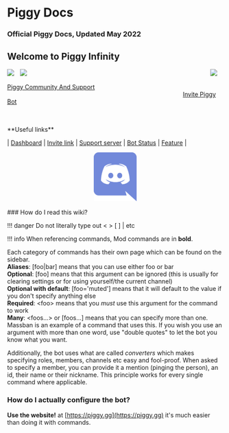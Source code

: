 # Piggy Docs
### Official Piggy Docs, Updated May 2022

##  Welcome to Piggy Infinity
<!-- ![PiggyInfinity](/images/piggyinfinity.png) -->
<image src = '/images/piggyinfinity.png'></image>
<image src = '/images/discord.png' align='left' width='30px'></image><image src = '/images/discord.png' align='right' width='30px'></image>
<br>

[Piggy Community And Support](https://discord.gg/piggybot)     &emsp;&emsp;&emsp;&emsp;&emsp;&emsp;&emsp;&emsp;&emsp;&emsp;&emsp;&emsp;&emsp;&emsp;&emsp;&emsp;&emsp;&emsp;&emsp;&emsp;&emsp;&emsp;&emsp;&emsp;&emsp;&emsp;&emsp;&emsp;&emsp;         [Invite Piggy Bot](https://discordapp.com/oauth2/authorize?client_id=681770687614156811&guild_id=&scope=bot%20applications.commands&response_type=code&redirect_uri=https://piggy.gg/login-callback&state=/dashboard&permissions=1879571711&utm_source=carl) 

<br>
<br>
**Useful links**

| [Dashboard](https://piggy.gg) | [Invite link](https://piggy.gg/invite) | [Support server](https://piggy.gg/discord) | [Bot Status](https://piggy.gg/status) | [Feature](https://piggy.gg/all-features) |

<p align="center">
  <img src="/images/discord.png" width='100px' />
</p>
<!-- |  |  |
|---|---|
| I am text to the left  | ![Flowers](/images/piggy.png) |
| ![Flowers](/images/piggy.png) | I am text to the right | -->
### How do I read this wiki?

!!! danger
    Do not literally type out &lt;   &gt; [   ] \| etc

!!! info
    When referencing commands, Mod commands are in **bold**. 

Each category of commands has their own page which can be found on the sidebar.  
**Aliases**: \[foo\|bar\] means that you can use either foo or bar  
**Optional**: \[foo\] means that this argument can be ignored \(this is usually for clearing settings or for using yourself/the current channel\)  
**Optional with default**: \[foo='muted'\] means that it will default to the value if you don't specify anything else  
**Required**: &lt;foo&gt; means that you _must_ use this argument for the command to work  
**Many**: &lt;foos...&gt; or \[foos...\] means that you can specify more than one. Massban is an example of a command that uses this. If you wish you use an argument with more than one word, use "double quotes" to let the bot you know what you want.

Additionally, the bot uses what are called _converters_ which makes specifying roles, members, channels etc easy and fool-proof. When asked to specify a member, you can provide it a mention \(pinging the person\), an id, their name or their nickname. This principle works for every single command where applicable.

### How do I actually configure the bot?

**Use the website!** at [https://piggy.gg](https://piggy.gg) it's much easier than doing it with commands.

